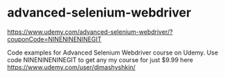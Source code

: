 # advanced-selenium-webdriver
https://www.udemy.com/advanced-selenium-webdriver/?couponCode=NINENINENINEGIT

Code examples for Advanced Selenium Webdriver course on Udemy.
Use code NINENINENINEGIT to get any my course for just $9.99 here https://www.udemy.com/user/dimashyshkin/
